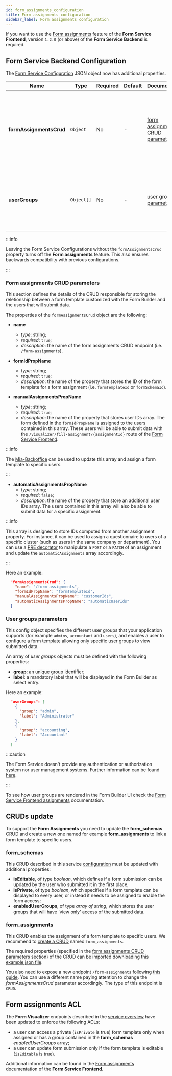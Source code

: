 ```yaml
---
id: form_assignments_configuration
title: Form assignments configuration
sidebar_label: Form assignments configuration
---
```

If you want to use the [Form assignments](../../runtime_suite/form-service-frontend/form_assignments) feature of the **Form Service Frontend**, version `1.2.0` (or above) of the **Form Service Backend** is required.

## Form Service Backend Configuration

The [Form Service Configuration](./20_configuration.md) JSON object now has additional properties.

| Name                    | Type       | Required | Default | Documentation                                                         | Description                                                                                           |
|-------------------------|------------|----------|---------|-----------------------------------------------------------------------|-------------------------------------------------------------------------------------------------------|
| **formAssignmentsCrud** | `Object`   | No       | -       | [form assignments CRUD parameters](#form-assignments-crud-parameters) | Contains details about the CRUD that is used to store the form template and the users assigned to it. |
| **userGroups**          | `Object[]` | No       | -       | [user groups parameters](#user-groups-parameters)                     | The user groups that can be chosen in `Submitted forms viewers` field of the Form Builder.            |

:::info

Leaving the Form Service Configurations without the `formAssignmentsCrud` property turns off the **Form assignments** feature. This also ensures backwards compatibility with previous configurations.

:::

### Form assignments CRUD parameters

This section defines the details of the CRUD responsible for storing the reletionship between a form template customized with the Form Builder and the users that will submit data.

The properties of the `formAssignmentsCrud` object are the following:

- **name**
  - *type*: string;
  - *required*: `true`;
  - *description*: the name of the form assignments CRUD endpoint (i.e. `/form-assignments`).

- **formIdPropName**
  - *type*: string;
  - *required*: `true`;
  - *description*: the name of the property that stores the ID of the form template for a form assignment (i.e. `formTemplateId` or `formSchemaId`).

- **manualAssignmentsPropName**
  - *type*: string;
  - *required*: `true`;
  - *description*: the name of the property that stores user IDs array. The form defined in the `formIdPropName` is assigned to the users contained in this array. These users will be able to submit data with the `/visualizer/fill-assignment/{assignmentId}` route of the [Form Service Frontend](../../runtime_suite/form-service-frontend/overview).

:::info

The [Mia-Backoffice](../../business_suite/backoffice/overview) can be used to update this array and assign a form template to specific users.

:::

- **automaticAssignmentsPropName**
  - *type*: string;
  - *required*: `false`;
  - *description*: the name of the property that store an additional user IDs array. The users contained in this array will also be able to submit data for a specific assignment.

:::info

This array is designed to store IDs computed from another assignment property. For instance, it can be used to assign a questionnaire to users of a specific cluster (such as users in the same company or department). You can use a [PRE decorator](../../development_suite/api-console/api-design/plugin_baas_4#pre-and-post-decorators) to manipulate a `POST` or a `PATCH` of an assignment and update the `automaticAssignments` array accordingly.

:::

Here an example:

```json
  "formAssignmentsCrud": {
    "name": "/form-assignments",
    "formIdPropName": "formTemplateId",
    "manualAssignmentsPropName": "customerIds",
    "automaticAssignmentsPropName": "automaticUserIds"
  }
```

### User groups parameters

This config object specifies the different user groups that your application supports (for example `admins`, `accountant` and `users`), and enables a user to configure a form template allowing only specific user groups to view submitted data.

An array of *user groups* objects must be defined with the following properties:

- **group**: an unique group identifier;
- **label**: a mandatory label that will be displayed in the Form Builder as select entry.

Here an example:

```json
  "userGroups": [
    {
      "group": "admin",
      "label": "Administrator"
    },
    {
      "group": "accounting",
      "label": "Accountant"
    }
  ]
```

:::caution

The Form Service doesn't provide any authentication or authorization system nor user management systems. Further information can be found [here](../../console/project-configuration/authorization-flow).

:::

To see how user groups are rendered in the Form Builder UI check the [Form Service Frontend assignments](../../runtime_suite/form-service-frontend/form_assignments) documentation.

## CRUDs update

To support the **Form Assignments** you need to update the **form_schemas** CRUD and create a new one named for example **form_assignments** to link a form template to specific users.

### form_schemas

This CRUD described in this service [configuration](./20_configuration.md/#form_schemas) must be updated with additional properties:

- **isEditable**, of type *boolean*, which defines if a form submission can be updated by the user who submitted it in the first place;
- **isPrivate**, of type *boolean*, which specifies if a form template can be displayed to every user, or instead it needs to be assigned to enable the form access;
- **enabledUserGroups**, of type *array of string*, which stores the user groups that will have 'view only' access of the submitted data.

### form_assignments

This CRUD enables the assignment of a form template to specific users. We recommend to [create a CRUD](../../development_suite/api-console/api-design/crud_advanced) named `form_assignments`.

The required properties (specified in the [form assignments CRUD parameters](#form-assignments-crud-parameters) section) of the CRUD can be imported downloading this <a download target="_blank" href="/docs_files_to_download/form-service-backend/form_assignments_crud_fields.json">example json file</a>.

You also need to expose a new endpoint `/form-assignments` following [this guide](../../development_suite/api-console/api-design/endpoints). You can use a different name paying attention to change the *formAssignmentsCrud* parameter accordingly. The type of this endpoint is `CRUD`.

## Form assignments ACL

The **Form Visualizer** endpoints described in the [service overview](./10_overview.md) have been updated to enforce the following ACLs:

- a user can access a private (`isPrivate` is true) form template only when assigned or has a group contained in the **form_schemas** *enabledUserGroups* array;
- a user can update form submission only if the form template is editable (`isEditable` is true).

Additional information can be found in the [Form assignments](../../runtime_suite/form-service-frontend/form_assignments) documentation of the **Form Service Frontend**.
